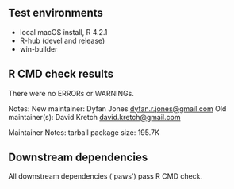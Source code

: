 ## Test environments

* local macOS install, R 4.2.1
* R-hub (devel and release)
* win-builder

## R CMD check results

There were no ERRORs or WARNINGs.

Notes:
  New maintainer:
    Dyfan Jones <dyfan.r.jones@gmail.com>
  Old maintainer(s):
    David Kretch <david.kretch@gmail.com>

Maintainer Notes: tarball package size: 195.7K

## Downstream dependencies

All downstream dependencies ('paws') pass R CMD check.
